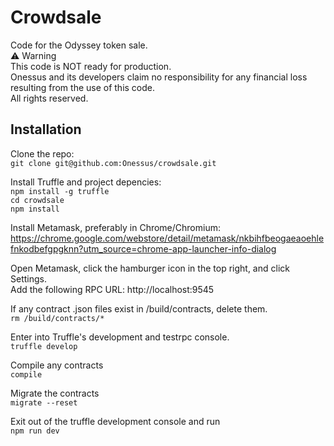 # Crowdsale

Code for the Odyssey token sale.<br>
⚠️ Warning<br>
This code is NOT ready for production.<br>
Onessus and its developers claim no responsibility for any financial loss resulting from the use of this code.<br>
All rights reserved.<br>

## Installation

Clone the repo:<br>
`git clone git@github.com:Onessus/crowdsale.git`<br>

Install Truffle and project depencies:<br>
`npm install -g truffle`<br>
`cd crowdsale`<br>
`npm install`<br>

Install Metamask, preferably in Chrome/Chromium:<br>
https://chrome.google.com/webstore/detail/metamask/nkbihfbeogaeaoehlefnkodbefgpgknn?utm_source=chrome-app-launcher-info-dialog

Open Metamask, click the hamburger icon in the top right, and click Settings.<br>
Add the following RPC URL: http://localhost:9545<br>

If any contract .json files exist in /build/contracts, delete them.<br>
`rm /build/contracts/*`<br>

Enter into Truffle's development and testrpc console.<br>
`truffle develop`<br>

Compile any contracts<br>
`compile`<br>

Migrate the contracts<br>
`migrate --reset`<br>

Exit out of the truffle development console and run<br>
`npm run dev`
